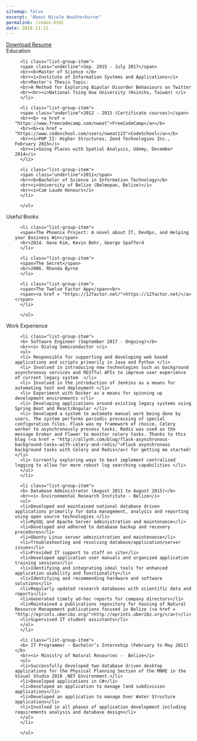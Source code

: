 ```yaml
---
sitemap: false
excerpt: "About Nicole Weatherburne"
permalink: /index.html
date: 2018-11-11
---
```

<!--<link rel="stylesheet" href="assets/css/boostrap.min.css">
<script src="https://ajax.googleapis.com/ajax/libs/jquery/1.12.4/jquery.min.js"></script>
<script src="http://maxcdn.bootstrapcdn.com/bootstrap/3.3.6/js/bootstrap.min.js"></script>-->
<!--<div class="alert alert-success" role="alert">
	Dedicated, versatile teacher and Information Technology (IT) professional currently pursuing a Master’s degree in Information Systems and Applications at the National Tsing Hua University. Contact me for résumé or for a chat.:smile:
</div>-->

<a href="downloads/Nicole_Weatherburne_Resume_IT.pdf" class="btn btn-info" role="button">
Download Resume
</a>


<div class="panel panel-primary">
      <div class="panel-heading">Education</div>
      <ul class="list-group">

      <li class="list-group-item">
      <span class="underline">Sep. 2015 - July 2017</span>
      <br><b>Master of Science </b>
      <br><i>Institute of Information Systems and Applications</i>
      <br>Master's Thesis Topic:
      <br>A Method for Exploring Bipolar Disorder Behaviours on Twitter
      <br><br><i>National Tsing Hua University (Hsinchu, Taiwan) </i>
      </li>

      <li class="list-group-item">
      <span class="underline">2012 - 2015 (Certificate courses)</span>
      <br><b> <a href = "https://www.freecodecamp.com/nweat">FreeCodeCamp</a></b>
      <br><b><a href = "https://www.codeschool.com/users/nweat123">CodeSchool</a></b>
      <br><i>PHP II: Higher Structures, Zend Technologies Inc., February 2015</i>
      <br><i>Going Places with Spatial Analysis, Udemy, December 2014</i>
      </li>

      <li class="list-group-item">
      <span class="underline">2011</span>
      <br><b>Bachelor of Science in Information Technology</b>
      <br><i>University of Belize (Belmopan, Belize)</i>
      <br><i>Cum Laude Honours</i>
      </li>

      </ul>
</div>

<div class="panel panel-primary">
      <div class="panel-heading">Useful Books</div>
      <ul class="list-group">

      <li class="list-group-item">
      <span>The Phoenix Project: A novel about IT, DevOps, and Helping your Business Win</span>
      <br>2014. Gene Kim, Kevin Behr, George Spafford
      </li>

      <li class="list-group-item">
      <span>The Secret</span>
      <br>2006. Rhonda Byrne
      </li>

      <li class="list-group-item">
      <span>The Twelve Factor App</span><br>
      <span><a href = "https://12factor.net/">https://12factor.net/</a></span>
      </li>

      </ul>
</div>


<div class="panel panel-primary">
      <div class="panel-heading">Work Experience</div>
      <ul class="list-group">

      <li class="list-group-item">
      <b> Software Engineer (September 2017 - Ongoing)</b>
      <br><i> Dialog Semiconductor </i>
      <ul>
      <li> Responsible for supporting and developing web based applications and scripts primarily in Java and Python </li>
      <li> Involved in introducing new technologies such as background asynchronous services and RESTful APIs to improve user experience of current legacy system  </li>
      <li> Involved in the introduction of Jenkins as a means for automating test and deployment </li>
      <li> Experiment with Docker as a means for spinning up development environments </li>
      <li> Developing applications around existing legacy systems using Spring Boot and React/Angular </li>
      <li> Developed a system to automate manual work being done by users. The system performs periodic processing of special configuration files. Flask was my framework of choice, Celery worker to asynchronously process tasks, Redis was used as the message broker and Flower to monitor celery tasks. Thanks to this blog (<a href = "http://allynh.com/blog/flask-asynchronous-background-tasks-with-celery-and-redis/">Flask asynchronous background tasks with Celery and Redis</a>) for getting me started! </li>
      <li> Currently exploring ways to best implement centralized logging to allow for more robust log searching capabilities </li>
      </ul>
      </li>

      <li class="list-group-item">
      <b> Database Administrator (August 2011 to August 2015)</b>
      <br><i> Environmental Research Institute - Belize</i>
      <ul>
      <li>Developed and maintained national database driven applications primarily for data management, analysis and reporting using open source technologies </li>
      <li>MySQL and Apache Server administration and maintenance</li>
      <li>Developed and adhered to database backup and recovery procedures</li>
      <li>Ubuntu Linux server administration and maintenance</li>
      <li>Troubleshooting and resolving database/application/server issues</li>
      <li>Provided IT support to staff on site</li>
      <li>Developed application user manuals and organized application training sessions</li>
      <li>Identifying and integrating ideal tools for enhanced application usability and functionality</li>
      <li>Identifying and recommending hardware and software solutions</li>
      <li>Regularly updated research databases with scientific data and reports</li>
      <li>Generated timely ad-hoc reports for company directors</li>
      <li>Maintained a publications repository for housing of Natural Resource Management publications focused in Belize (<a href = "http://eprints.uberibz.org/">http://eprints.uberibz.org/</a>)</li>
      <li>Supervised IT student assistants</li>
      </ul>
      </li>

      <li class="list-group-item">
      <b> IT Programmer - Bachelor’s Internship (February to May 2011)</b>
      <br><i> Ministry of Natural Resources -  Belize</i>
      <ul>
      <li>Successfully developed two database driven desktop applications for the Physical Planning Section of the MNRE in the Visual Studio 2010 .NET Environment.</li>
      <li>Developed applications in C#</li>
      <li>Developed an application to manage land subdivision applications</li>
      <li>Developed an application to manage Over Water Structure applications</li>
      <li>Involved in all phases of application development including requirements analysis and database design</li>
      </ul>
      </li>

      </ul>
</div>
